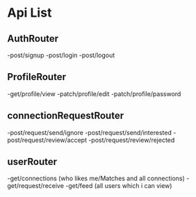 # Api List

## AuthRouter

-post/signup
-post/login
-post/logout

## ProfileRouter

-get/profile/view
-patch/profile/edit
-patch/profile/password

## connectionRequestRouter

-post/request/send/ignore
-post/request/send/interested
-post/request/review/accept
-post/request/review/rejected

## userRouter

-get/connections (who likes me/Matches and all connections)
-get/request/receive
-get/feed (all users which i can view)
